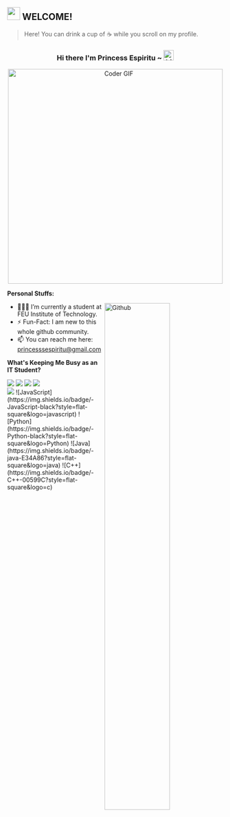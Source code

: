 <h2> <img src="https://emojis.slackmojis.com/emojis/images/1588315024/8823/hyperkitty.gif?1588315024 " width="30" /> WELCOME! </h2>

> Here! You can drink a cup of ☕ while you scroll on my profile.
<div align="center" >
  
### Hi there I'm Princess Espiritu ~ <img src="https://user-images.githubusercontent.com/1303154/88677602-1635ba80-d120-11ea-84d8-d263ba5fc3c0.gif" width="24px" alt="hi">
</div>
<div align="center" >
<img src="https://media.giphy.com/media/SWoSkN6DxTszqIKEqv/giphy.gif" alt="Coder GIF" width="500">
</div>

**Personal Stuffs:**

<img width="55%" align="right" alt="Github" src="https://raw.githubusercontent.com/onimur/.github/master/.resources/git-header.svg" />

- 👨🏽‍💻 I’m currently a student at FEU Institute of Technology.
- ⚡️ Fun-Fact: I am new to this whole github community.
- 📫 You can reach me here: princesssespiritu@gmail.com


**What's Keeping Me Busy as an IT Student?**

<img src="https://img.shields.io/badge/-Visual%20Studio%20Code-23A9F2?style=flat-square&logo=Visual%20Studio%20Code&logoColor=white"/>
<img src="https://img.shields.io/badge/-Github-181717?style=flat-square&logo=GitHub&logoColor=white"/>
<img src="https://img.shields.io/badge/-MySQL-F29111?style=flat-square&logo=MySQL&logoColor=white"/>
<img src="https://img.shields.io/badge/-Notion-000000?style=flat-square&logo=Notion&logoColor=white"/><br/>
<img src="https://img.shields.io/badge/-HTML5-E34F26?style=flat-square&logo=HTML5&logoColor=white"/>
![JavaScript](https://img.shields.io/badge/-JavaScript-black?style=flat-square&logo=javascript)
![Python](https://img.shields.io/badge/-Python-black?style=flat-square&logo=Python)
![Java](https://img.shields.io/badge/-java-E34A86?style=flat-square&logo=java)
![C++](https://img.shields.io/badge/-C++-00599C?style=flat-square&logo=c)
